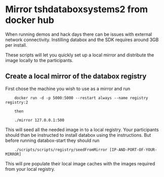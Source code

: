 # Mirror tshdataboxsystems2 from docker hub

When running demos and hack days there can be issues with external network connectivity. Instilling databox and the SDK requires around 3GB per install.

These scripts will let you quickly set up a local mirror and distribute the image locally to the participants.

## Create a local mirror of the databox registry

First chose the machine you wish to use as a mirror and run

```
    docker run -d -p 5000:5000 --restart always --name registry registry:2

    then

    ./mirror 127.0.0.1:500
```

This will seed all the needed image in to a local registry. Your participants should than be instructed to install databox using the instructions. But before running databox-start they should run

```
    ./scripts/scripts/registry/seedFromMirror [IP-AND-PORT-OF-YOUR-MIRROR]

```

This will pre populate their local image caches with the images required from your local registry.
